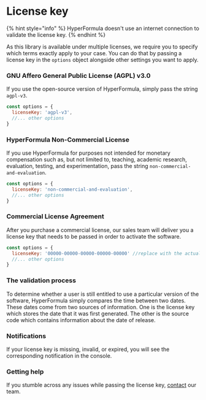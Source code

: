 # License key

{% hint style="info" %}
HyperFormula doesn't use an internet connection to validate the license key.
{% endhint %}

As this library is available under multiple licenses, we require you to specify which terms exactly apply to your case. You can do that by passing a license key in the `options` object alongside other settings you want to apply.

### GNU Affero General Public License \(AGPL\) v3.0

If you use the open-source version of HyperFormula, simply pass the string `agpl-v3`.

```javascript
const options = {
  licenseKey: 'agpl-v3',
  //... other options
}
```

### HyperFormula Non-Commercial License

If you use HyperFormula for purposes not intended for monetary compensation such as, but not limited to, teaching, academic research, evaluation, testing, and experimentation, pass the string `non-commercial-and-evaluation`.

```javascript
const options = {
  licenseKey: 'non-commercial-and-evaluation',
  //... other options
}
```

### Commercial License Agreement

After you purchase a commercial license, our sales team will deliver you a license key that needs to be passed in order to activate the software.

```javascript
const options = {
  licenseKey: '00000-00000-00000-00000-00000' //replace with the actual commercial key
  //... other options
}
```

### The validation process

To determine whether a user is still entitled to use a particular version of the software, HyperFormula simply compares the time between two dates. These dates come from two sources of information. One is the license key which stores the date that it was first generated. The other is the source code which contains information about the date of release.

### Notifications

If your license key is missing, invalid, or expired, you will see the corresponding notification in the console.

### Getting help

If you stumble across any issues while passing the license key, [contact](../contact.md) our team.


